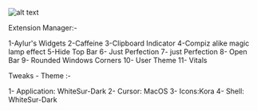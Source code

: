 ![alt text](<Screenshot from 2024-05-12 07-44-29.png>)

Extension Manager:-

1-Aylur's Widgets
2-Caffeine
3-Clipboard Indicator
4-Compiz alike magic lamp effect
5-Hide Top Bar
6- Just Perfection
7- just Perfection
8- Open Bar
9- Rounded Windows Corners
10- User Theme
11- Vitals

Tweaks - Theme :-

1- Application: WhiteSur-Dark
2- Cursor: MacOS
3- Icons:Kora
4- Shell: WhiteSur-Dark

